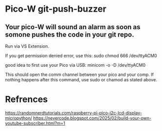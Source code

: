 # Pico-W git-push-buzzer

## Your pico-W will sound an alarm as soon as somone pushes the code in your git repo.

Run via VS Extension.

If you get permission denied error, use this:
sudo chmod 666 /dev/ttyACM0

good idea to first use your Pico via USB:
minicom -o -D /dev/ttyACM0

This should open the comm channel between your pico and your comp. If nothing happens after this command, use sudo or chamod as stated above.

# Refrences
https://randomnerdtutorials.com/raspberry-pi-pico-i2c-lcd-display-micropython/
https://nevercode.blogspot.com/2025/02/build-your-own-youtube-subscriber.html?m=1
